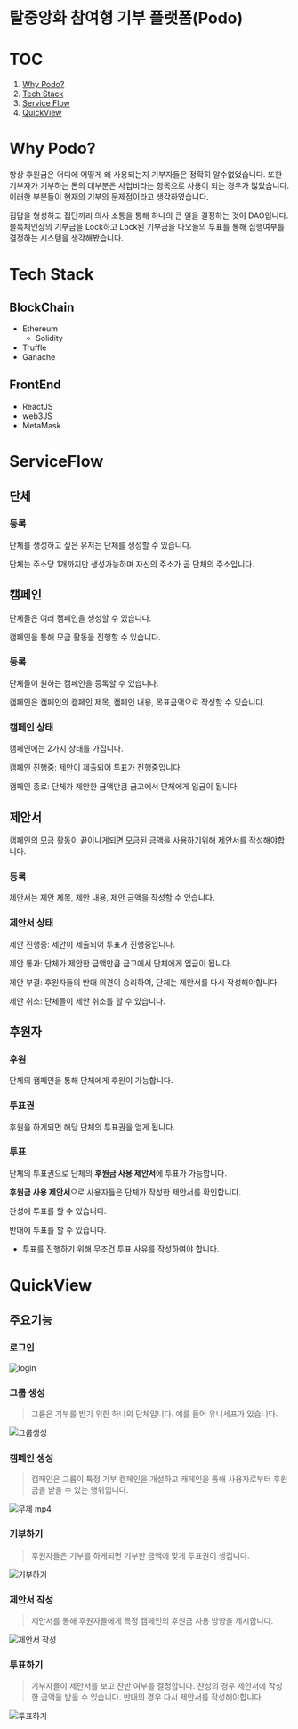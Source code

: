 # 탈중앙화 참여형 기부 플랫폼(Podo)
# TOC
1. [Why Podo?](#Why-Podo?)
2. [Tech Stack](#Tech-Stack)
3. [Service Flow](#ServiceFlow)
4. [QuickView](#QuickView)
# Why Podo?
항상 후원금은 어디에 어떻게 왜 사용되는지 기부자들은 정확히 알수없었습니다. 또한 기부자가 기부하는 돈의 대부분은 사업비라는 항목으로 사용이 되는 경우가 많았습니다.
이러한 부분들이 현재의 기부의 문제점이라고 생각하였습니다. 

집답을 형성하고 집단끼리 의사 소통을 통해 하나의 큰 일을 결정하는 것이 DAO입니다.
블록체인상의 기부금을 Lock하고 Lock된 기부금을 다오들의 투표를 통해 집행여부를 결정하는 시스템을 생각해봤습니다.

# Tech Stack
## BlockChain
- Ethereum
    - Solidity
- Truffle
- Ganache


## FrontEnd
- ReactJS
- web3JS
- MetaMask
# ServiceFlow
## 단체
### 등록

단체를 생성하고 싶은 유저는 단체를 생성할 수 있습니다.

단체는 주소당 1개까지만 생성가능하며 자신의 주소가 곧 단체의 주소입니다.

## 캠페인

단체들은 여러 캠페인을 생성할 수 있습니다.

캠페인을 통해 모금 활동을 진행할 수 있습니다.

### 등록

단체들이 원하는 캠페인을 등록할 수 있습니다.

캠페인은 캠페인의 캠페인 제목, 캠페인 내용, 목표금액으로 작성할 수 있습니다.

### 캠페인 상태
캠페인에는 2가지 상태를 가집니다.

캠페인 진행중: 제안이 제출되어 투표가 진행중입니다.

캠페인 종료: 단체가 제안한 금액만큼 금고에서 단체에게 입금이 됩니다.

## 제안서

캠페인의 모금 활동이 끝이나게되면 모금된 금액을 사용하기위해 제안서를 작성해야합니다.

### 등록

제안서는 제안 제목, 제안 내용, 제안 금액을 작성할 수 있습니다.

### 제안서 상태

제안 진행중: 제안이 제출되어 투표가 진행중입니다.

제안 통과: 단체가 제안한 금액만큼 금고에서 단체에게 입금이 됩니다.

제안 부결: 후원자들의 반대 의견이 승리하여, 단체는 제안서를 다시 작성해야합니다.

제안 취소: 단체들이 제안 취소를 할 수 있습니다.

## 후원자

### 후원

단체의 캠페인을 통해 단체에게 후원이 가능합니다.

### 투표권

후원을 하게되면 해당 단체의 투표권을 얻게 됩니다.

### 투표

단체의 투표권으로 단체의 **후원금 사용 제안서**에 투표가 가능합니다.

**후원금 사용 제안서**으로 사용자들은 단체가 작성한 제안서를 확인합니다.

찬성에 투표를 할 수 있습니다.

반대에 투표를 할 수 있습니다.

- 투표를 진행하기 위해 무조건 투표 사유를 작성하여야 합니다.
# QuickView
## 주요기능

### 로그인
![login](https://user-images.githubusercontent.com/56459078/193983912-22f6789d-db9c-41a6-88c6-477c9551265e.gif)

### 그룹 생성
> 그룹은 기부를 받기 위한 하나의 단체입니다. 예를 들어 유니세프가 있습니다.


![그룹생성](https://user-images.githubusercontent.com/56459078/193983951-ccc5451c-2050-4762-8528-d9bfe89c5256.gif)

### 캠페인 생성
> 캠페인은 그룹이 특정 기부 캠페인을 개설하고 캐페인을 통해 사용자로부터 후원금을 받을 수 있는 행위입니다.


![무제 mp4](https://user-images.githubusercontent.com/56459078/193985020-112f38a0-e0c7-4030-950d-da9c9ca5c691.gif)

### 기부하기
> 후원자들은 기부를 하게되면 기부한 금액에 맞게 투표권이 생깁니다.


![기부하기](https://user-images.githubusercontent.com/56459078/193983953-0d61596b-ceda-4083-bec8-3c855d70b447.gif)


### 제안서 작성
> 제안서를 통해 후원자들에게 특정 캠페인의 후원금 사용 방향을 제시합니다.


![제안서 작성](https://tilog-file-service-s3.s3.ap-northeast-2.amazonaws.com/128an0iggp1p2022-06-21%2009%3A39%3A54.gif)


### 투표하기
> 기부자들이 제안서를 보고 찬반 여부를 결정합니다.
> 찬성의 경우 제안서에 작성한 금액을 받을 수 있습니다.
> 반대의 경우 다시 제안서를 작성해야합니다.


![투표하기](https://user-images.githubusercontent.com/56459078/193983924-397d00cb-49bc-4261-a814-94808cc2ff00.gif)


